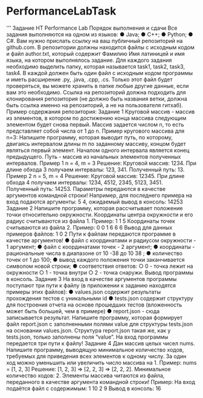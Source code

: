 # PerformanceLabTask

'''
Задание НТ Performance Lab
Порядок выполнения и сдачи
Все задания выполняются на одном из языков:
● Java;
● C++;
● Python;
● C#.
Вам нужно прислать ссылку на ваш публичный репозиторий на github.com.
В репозитории должны находится файлы с исходным кодом и файл author.txt,
который содержит Фамилию Имя латиницей и имя языка, на котором выполнялось
задание.
Для каждого задания необходимо выделить папку, которая называется task1,
task2, task3, task4. В каждой должен быть один файл с исходным кодом программы и
иметь расширение .py, .java, .cpp, .cs. Только этот файл будет проверяться, вы можете
хранить в папке любые другие данные, если вам это необходимо.
Ссылка на репозиторий должна подходить для клонирования репозитория (не
должно быть названия ветки, должна быть ссылка именно на репозиторий, а не на
пользователя гитхаб).
Пример содержания репозитория:
Задание 1
Круговой массив - массив из элементов, в котором по достижению конца массива
следующим элементом будет снова первый. Массив задается числом n, то есть
представляет собой числа от 1 до n.
Пример кругового массива для n=3:
Напишите программу, которая выводит путь, по которому, двигаясь интервалом длины
m по заданному массиву, концом будет являться первый элемент.
Началом одного интервала является конец предыдущего.
Путь - массив из начальных элементов полученных интервалов.
Пример 1
n = 4, m = 3
Решение:
Круговой массив: 1234.
При длине обхода 3 получаем интервалы: 123, 341. Полученный путь: 13.
Пример 2
n = 5, m = 4
Решение:
Круговой массив: 12345.
При длине обхода 4 получаем интервалы: 1234, 4512, 2345, 5123, 3451.
Полученный путь: 14253.
Параметры передаются в качестве аргументов командной строки!
Например, для последнего примера на вход подаются аргументы: 5 4, ожидаемый
вывод в консоль: 14253
Задание 2
Напишите программу, которая рассчитывает положение точки относительно
окружности.
Координаты центра окружности и его радиус считываются из файла 1.
Пример:
1 1
5
Координаты точек считываются из файла 2.
Пример:
0 0
1 6
6 6
Вывод для данных примеров файлов:
1
0
2
Пути к файлам передаются программе в качестве аргументов!
● файл с координатами и радиусом окружности - 1 аргумент;
● файл с координатами точек - 2 аргумент;
● координаты - рациональные числа в диапазоне от 10
-38 до 10
38
;
● количество точек от 1 до 100;
● вывод каждого положения точки заканчивается символом новой строки;
● соответствия ответов:
○ 0 - точка лежит на окружности
○ 1 - точка внутри
○ 2 - точка снаружи.
Вывод программы в консоль.
Задание 3
На вход в качестве аргументов программы поступают три пути к файлу (в приложении
к заданию находятся примеры этих файлов):
● values.json содержит результаты прохождения тестов с уникальными id
● tests.json содержит структуру для построения отчета на основе прошедших
тестов (вложенность может быть большей, чем в примере)
● report.json - сюда записывается результат.
Напишите программу, которая формирует файл report.json с заполненными полями
value для структуры tests.json на основании values.json.
Структура report.json такая же, как у tests.json, только заполнены поля “value”.
На вход программы передается три пути к файлу!
Задание 4
Дан массив целых чисел nums.
Напишите программу, выводящую минимальное количество ходов, требуемых для
приведения всех элементов к одному числу.
За один ход можно уменьшить или увеличить число массива на 1.
Пример:
nums = [1, 2, 3]
Решение: [1, 2, 3] => [2, 2, 3] => [2, 2, 2].
Минимальное количество ходов: 2.
Элементы массива читаются из файла, переданного в качестве аргумента
командной строки!
Пример:
На вход подаётся файл с содержимым:
1
10
2
9
Вывод в консоль: 16
